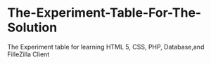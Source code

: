 # The-Experiment-Table-For-The-Solution
The Experiment table for learning HTML 5, CSS, PHP, Database,and FilleZilla Client
